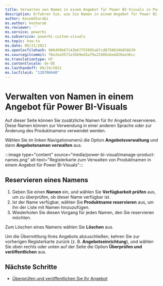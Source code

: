 ```yaml
---
title: Verwalten von Namen in einem Angebot für Power BI-Visuals in Partner Center für Microsoft AppSource
description: Erfahren Sie, wie Sie Namen in einem Angebot für Power BI-Visuals in Partner Center für Microsoft AppSource verwalten.
author: KesemSharabi
ms.author: kesharab
ms.reviewer: ''
ms.service: powerbi
ms.subservice: powerbi-custom-visuals
ms.topic: how-to
ms.date: 09/21/2021
ms.openlocfilehash: 088499b87143b67755995a67cd8758634b856639
ms.sourcegitcommit: f6e2ea5571e35b9ed3a79a22485eba4d20ae36cc
ms.translationtype: HT
ms.contentlocale: de-DE
ms.lasthandoff: 09/24/2021
ms.locfileid: "128700448"
---
```

# <a name="manage-power-bi-visual-offer-names"></a>Verwalten von Namen in einem Angebot für Power BI-Visuals

Auf dieser Seite können Sie zusätzliche Namen für Ihr Angebot reservieren. Diese Namen können zur Verwendung in einer anderen Sprache oder zur Änderung des Produktnamens verwendet werden.

Wählen Sie im linken Navigationsmenü die Option **Angebotsverwaltung** und dann **Angebotsnamen verwalten** aus.

:::image type="content" source="media/power-bi-visual/manage-product-names.png" alt-text="Registerkarte zum Verwalten von Produktnamen in einem Angebot für Power BI-Visuals":::

## <a name="reserve-a-name"></a>Reservieren eines Namens

1. Geben Sie einen **Namen** ein, und wählen Sie **Verfügbarkeit prüfen** aus, um zu überprüfen, ob dieser Name verfügbar ist.
1. Ist der Name verfügbar, wählen Sie **Produktname reservieren** aus, um ihn der Liste mit Namen hinzuzufügen.
1. Wiederholen Sie diesen Vorgang für jeden Namen, den Sie reservieren möchten.

Zum Löschen eines Namens wählen Sie **Löschen** aus.

Um die Übermittlung Ihres Angebots abzuschließen, kehren Sie zur vorherigen Registerkarte zurück (z. B. **Angebotseinrichtung**), und wählen Sie oben rechts oder unten auf der Seite die Option **Überprüfen und veröffentlichen** aus.

## <a name="next-steps"></a>Nächste Schritte

- [Überprüfen und veröffentlichen Sie Ihr Angebot](review-publish-offer.md)